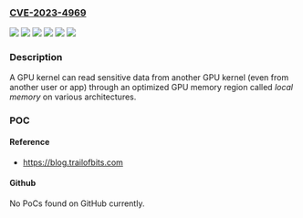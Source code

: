### [CVE-2023-4969](https://cve.mitre.org/cgi-bin/cvename.cgi?name=CVE-2023-4969)
![](https://img.shields.io/static/v1?label=Product&message=OpenCL&color=blue)
![](https://img.shields.io/static/v1?label=Product&message=Vulkan&color=blue)
![](https://img.shields.io/static/v1?label=Version&message=1.3.224%3C%3D%201.3.224%20&color=brighgreen)
![](https://img.shields.io/static/v1?label=Version&message=3.0.11%3C%3D%203.0.11%20&color=brighgreen)
![](https://img.shields.io/static/v1?label=Vulnerability&message=CWE-119%20Improper%20Restriction%20of%20Operations%20within%20the%20Bounds%20of%20a%20Memory%20Buffer&color=brighgreen)
![](https://img.shields.io/static/v1?label=Vulnerability&message=CWE-200%20Exposure%20of%20Sensitive%20Information%20to%20an%20Unauthorized%20Actor&color=brighgreen)

### Description

A GPU kernel can read sensitive data from another GPU kernel (even from another user or app) through an optimized GPU memory region called _local memory_ on various architectures.

### POC

#### Reference
- https://blog.trailofbits.com

#### Github
No PoCs found on GitHub currently.

